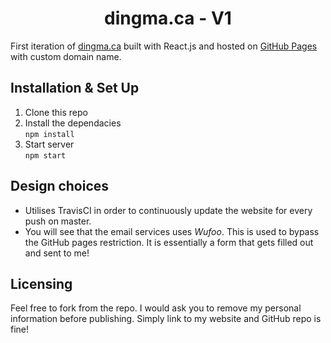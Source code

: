 <h1 align="center">
 dingma.ca - V1
</h1>

First iteration of [dingma.ca](http://dingma.ca/) built with React.js and hosted on [GitHub Pages](https://pages.github.com/) with custom domain name. 

## Installation & Set Up
1. Clone this repo
2. Install the dependacies\
``npm install``
3. Start server\
``npm start``

## Design choices
* Utilises TravisCI in order to continuously update the website for every push on master.
* You will see that the email services uses _Wufoo_. This is used to bypass the GitHub pages restriction. 
It is essentially a form that gets filled out and sent to me!

## Licensing
Feel free to fork from the repo. I would ask you to remove my personal information before publishing. 
Simply link to my website and GitHub repo is fine!
